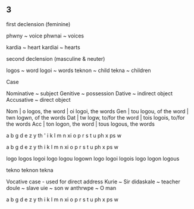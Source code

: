 ## 3

first declension (feminine)

phwny ~ voice
phwnai ~ voices

kardia ~ heart
kardiai ~ hearts


second declension (masculine & neuter)

logos ~ word
logoi ~ words
teknon ~ child
tekna ~ children


Case

Nominative ~ subject
Genitive ~ possession
Dative ~ indirect object
Accusative ~ direct object


Nom | o logos, the word | oi logoi, the words
Gen | tou logou, of the word | twn logwn, of the words
Dat | tw logw, to/for the word | tois logois, to/for the words
Acc | ton logon, the word | tous logous, the words


a b g d e z y th ' i k l 
m n xi o p r s t u ph x ps w

a b  g d e z y th i  k l  m 
n xi o p r s t u  ph x ps w


logo logos   logoi
logo logou   logown
logo logoi   logois
logo logon   logous

tekno teknon   tekna


Vocative case - used for direct address
  Kurie ~ Sir
  didaskale ~ teacher
  doule ~ slave
  uie ~ son
  w anthrwpe ~ O man


a b  g d e z y th i  k l  m
n xi o p r s t u  ph x ps w

